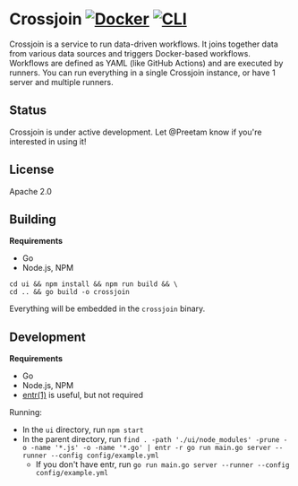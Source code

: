 # Crossjoin [![Docker](https://github.com/crossjoin-io/crossjoin/actions/workflows/docker.yml/badge.svg)](https://github.com/crossjoin-io/crossjoin/actions/workflows/docker.yml) [![CLI](https://github.com/crossjoin-io/crossjoin/actions/workflows/go.yml/badge.svg)](https://github.com/crossjoin-io/crossjoin/actions/workflows/go.yml)

Crossjoin is a service to run data-driven workflows.
It joins together data from various data sources and triggers Docker-based workflows.
Workflows are defined as YAML (like GitHub Actions) and are executed by runners.
You can run everything in a single Crossjoin instance, or have 1 server and multiple
runners.

## Status

Crossjoin is under active development. Let @Preetam know if you're interested in using it!

## License

Apache 2.0

## Building

**Requirements**

- Go
- Node.js, NPM

```
cd ui && npm install && npm run build && \
cd .. && go build -o crossjoin
```

Everything will be embedded in the `crossjoin` binary.

## Development

**Requirements**

- Go
- Node.js, NPM
- [entr(1)](https://eradman.com/entrproject/) is useful, but not required

Running:

- In the `ui` directory, run `npm start`
- In the parent directory, run `find . -path './ui/node_modules' -prune -o -name '*.js' -o -name '*.go' | entr -r go run main.go server --runner --config config/example.yml`
  - If you don't have entr, run `go run main.go server --runner --config config/example.yml`
